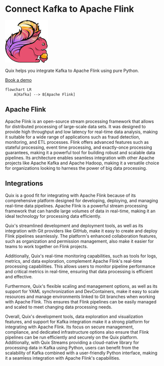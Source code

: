 # Connect Kafka to Apache Flink

![](./images/logo_1.jpg)

Quix helps you integrate Kafka to Apache Flink using pure Python.

<div>
<a class="md-button md-button--primary" href="https://share.hsforms.com/1iW0TmZzKQMChk0lxd_tGiw4yjw2?__hstc=175542013.2303933fbd746c0ac86d9ccbe9bc9100.1728383268831.1729603416735.1729620918855.31&__hssc=175542013.1.1729620918855&__hsfp=2132701734" target="_blank" style="margin-right:.5rem;">Book a demo</a>
<br/>
</div>

```mermaid
flowchart LR
    A[Kafka] --> B[Apache Flink]
```

## Apache Flink

Apache Flink is an open-source stream processing framework that allows for distributed processing of large-scale data sets. It was designed to provide high throughput and low latency for real-time data analysis, making it suitable for a wide range of applications such as fraud detection, monitoring, and ETL processes. Flink offers advanced features such as stateful processing, event time processing, and exactly-once processing guarantees, making it a powerful tool for building robust and scalable data pipelines. Its architecture enables seamless integration with other Apache projects like Apache Kafka and Apache Hadoop, making it a versatile choice for organizations looking to harness the power of big data processing.

## Integrations

Quix is a good fit for integrating with Apache Flink because of its comprehensive platform designed for developing, deploying, and managing real-time data pipelines. Apache Flink is a powerful stream processing framework that can handle large volumes of data in real-time, making it an ideal technology for processing data efficiently.

Quix's streamlined development and deployment tools, as well as its integration with Git providers like GitHub, make it easy to create and deploy Flink pipelines seamlessly. The platform's enhanced collaboration features, such as organization and permission management, also make it easier for teams to work together on Flink projects.

Additionally, Quix's real-time monitoring capabilities, such as tools for logs, metrics, and data exploration, complement Apache Flink's real-time processing capabilities. This allows users to monitor pipeline performance and critical metrics in real-time, ensuring that data processing is efficient and effective.

Furthermore, Quix's flexible scaling and management options, as well as its support for YAML synchronization and DevContainers, make it easy to scale resources and manage environments linked to Git branches when working with Apache Flink. This ensures that Flink pipelines can be easily managed and scaled to meet changing data processing needs.

Overall, Quix's development tools, data exploration and visualization features, and support for Kafka integration make it a strong platform for integrating with Apache Flink. Its focus on secure management, compliance, and dedicated infrastructure options also ensure that Flink pipelines can be run efficiently and securely on the Quix platform. Additionally, with Quix Streams providing a cloud-native library for processing data in Kafka using Python, users can benefit from the scalability of Kafka combined with a user-friendly Python interface, making it a seamless integration with Apache Flink's capabilities.

